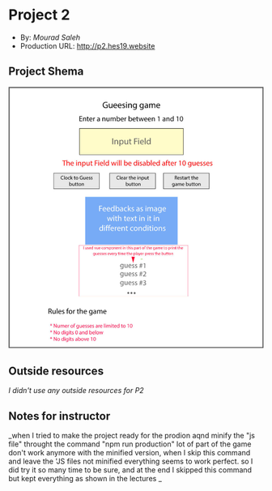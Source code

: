 # Project 2

- By: _Mourad Saleh_
- Production URL: <http://p2.hes19.website>

## Project Shema

![game shema](https://github.com/mourad1974/e28/blob/master/P2/images/P2-Shema.jpg)

## Outside resources

_I didn't use any outside resources for P2_

## Notes for instructor

_when I tried to make the project ready for the prodion aqnd minify the "js file" throught the command "npm run production" lot of part of the game don't work anymore with the minified version, when I skip this command and leave the 'JS files not minified everything seems to work perfect.
so I did try it so many time to be sure, and at the end I skipped this command but kept everything as shown in the lectures _
